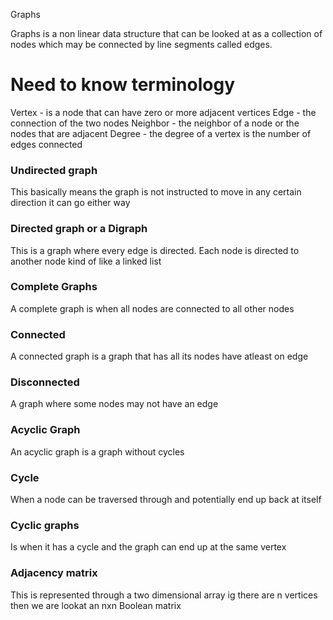 Graphs

Graphs is a non linear data structure that can be looked at as a collection of nodes which may be connected by line segments called edges.

# Need to know terminology

Vertex - is a node that can have zero or more adjacent vertices
Edge - the connection of the two nodes
Neighbor - the neighbor of a node or the nodes that are adjacent
Degree - the degree of a vertex is the number of edges connected

### Undirected graph
This basically means the graph is not instructed to move in any certain direction it can go either way

### Directed graph or a Digraph
This is a graph where every edge is directed. Each node is directed to another node kind of like a linked list

### Complete Graphs
A complete graph is when all nodes are connected to all other nodes

### Connected 
A connected graph is a graph that has all its nodes have atleast on edge

### Disconnected
A graph where some nodes may not have an edge


### Acyclic Graph 
An acyclic graph is a graph without cycles

### Cycle
When a node can be traversed through and potentially end up back at itself

### Cyclic graphs 
Is when it has a cycle and the graph can end up at the same vertex

### Adjacency matrix 
This is represented through a two dimensional array ig there are n vertices then we are lookat an nxn Boolean matrix


 
